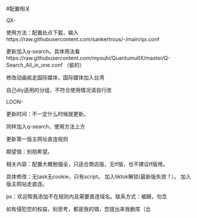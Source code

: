 #配置相关

QX-

使用方法：配置处点下载，输入https://raw.githubusercontent.com/sankertrous/-/main/qx.conf

更新加入q-search。具体用法看https://raw.githubusercontent.com/myouhi/QuantumultX/master/Q-Search_All_in_one.conf
（偷的）

修改动画疯走国际媒体，国际媒体加入台湾

自己diy适用的分组，不符合使用情况请自行改


LOON-

更新时间：不一定什么时候就更新。

同样加入q-search，使用方法上方

更新第一版主网址直连规则

期望值：别抱希望。

相关内容：配置大概勉强全，只适合商店版，无tf版，也不建议tf版用。

具体修改：无task无cookie，只有script。    加入tiktok解锁(最新版失效？）。   加入版主网站走直连。   

ps：欢迎帮我添加不在规则内且需要直连域名。联系方式：被踢，勿念

如有侵犯您的权益，别思考，都是我的错，您提出来我删库（怂
